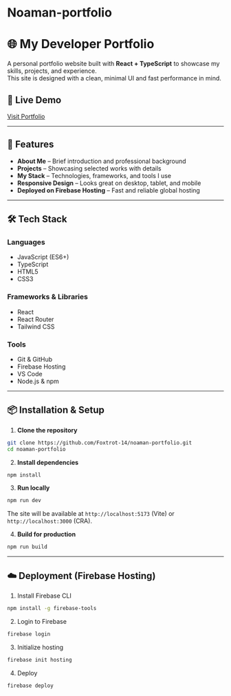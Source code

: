 # Noaman-portfolio

# 🌐 My Developer Portfolio

A personal portfolio website built with **React + TypeScript** to showcase my skills, projects, and experience.  
This site is designed with a clean, minimal UI and fast performance in mind.

## 🚀 Live Demo
[Visit Portfolio](https://noaman-portfolio-cf9e3.web.app/)

---

## 📂 Features
- **About Me** – Brief introduction and professional background
- **Projects** – Showcasing selected works with details
- **My Stack** – Technologies, frameworks, and tools I use
- **Responsive Design** – Looks great on desktop, tablet, and mobile
- **Deployed on Firebase Hosting** – Fast and reliable global hosting

---

## 🛠️ Tech Stack

### **Languages**
- JavaScript (ES6+)
- TypeScript
- HTML5
- CSS3

### **Frameworks & Libraries**
- React
- React Router
- Tailwind CSS

### **Tools**
- Git & GitHub
- Firebase Hosting
- VS Code
- Node.js & npm

---

## 📦 Installation & Setup

1. **Clone the repository**
```bash
git clone https://github.com/Foxtrot-14/noaman-portfolio.git
cd noaman-portfolio
````

2. **Install dependencies**

```bash
npm install
```

3. **Run locally**

```bash
npm run dev
```

The site will be available at `http://localhost:5173` (Vite) or `http://localhost:3000` (CRA).

4. **Build for production**

```bash
npm run build
```

---

## ☁️ Deployment (Firebase Hosting)

1. Install Firebase CLI

```bash
npm install -g firebase-tools
```

2. Login to Firebase

```bash
firebase login
```

3. Initialize hosting

```bash
firebase init hosting
```

4. Deploy

```bash
firebase deploy
```
